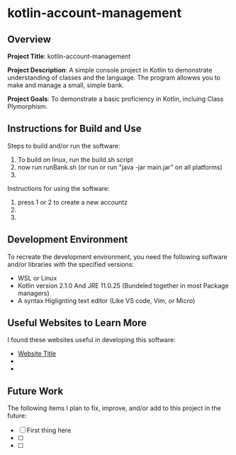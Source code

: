 # kotlin-account-management


## Overview

**Project Title**: kotlin-account-management

**Project Description**:  A simple console project in Kotlin to demonstrate understanding of classes and the language. The program allowws you to make and manage a small, simple bank.

**Project Goals**: To demonstrate a basic proficiency in Kotlin, incluing Class Plymorphism. 

## Instructions for Build and Use

Steps to build and/or run the software:

1. To build on linux, run the build.sh script  
2. now run runBank.sh (or run or run "java -jar main.jar" on all platforms)
3.

Instructions for using the software:

1. press 1 or 2 to create a new accountz
2.
3.

## Development Environment 

To recreate the development environment, you need the following software and/or libraries with the specified versions:

* WSL or Linux
* Kotlin version 2.1.0 And JRE 11.0.25 (Bundeled together in most Package managers)
* A syntax Higlignting text editor (Like VS code, Vim, or Micro)

## Useful Websites to Learn More

I found these websites useful in developing this software:

* [Website Title](Link)
*
*

## Future Work

The following items I plan to fix, improve, and/or add to this project in the future:

* [ ] First thing here
* [ ]
* [ ]
